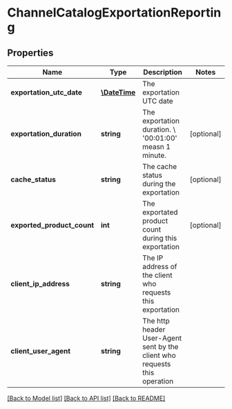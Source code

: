 # ChannelCatalogExportationReporting

## Properties
Name | Type | Description | Notes
------------ | ------------- | ------------- | -------------
**exportation_utc_date** | [**\DateTime**](\DateTime.md) | The exportation UTC date | 
**exportation_duration** | **string** | The exportation duration. \\ &#39;00:01:00&#39; measn 1 minute. | [optional] 
**cache_status** | **string** | The cache status during the exportation | [optional] 
**exported_product_count** | **int** | The exportated product count during this exportation | [optional] 
**client_ip_address** | **string** | The IP address of the client who requests this exportation | 
**client_user_agent** | **string** | The http header User-Agent sent by the client who requests this operation | 

[[Back to Model list]](../README.md#documentation-for-models) [[Back to API list]](../README.md#documentation-for-api-endpoints) [[Back to README]](../README.md)


